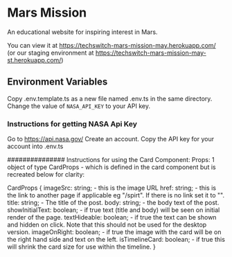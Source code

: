 # Mars Mission

An educational website for inspiring interest in Mars.

You can view it at https://techswitch-mars-mission-may.herokuapp.com/
(or our staging environment at https://techswitch-mars-mission-may-st.herokuapp.com/)

## Environment Variables
Copy .env.template.ts as a new file named .env.ts in the same directory.
Change the value of `NASA_API_KEY` to your API key.

### Instructions for getting NASA Api Key

Go to https://api.nasa.gov/
Create an account.
Copy the API key for your account into .env.ts

############### Instructions for using the Card Component: 
Props: 1 object of type CardProps - which is defined in the card component but is recreated below for clarity:

CardProps {
    imageSrc: string; - this is the image URL
    href: string; - this is the link to another page if applicable eg "/spirt". If there is no link set it to "".
    title: string; - The title of the post.
    body: string; - the body text of the post.
    showInitialText: boolean; - if true text (title and body) will be seen on initial render of the page.
    textHideable: boolean; - if true the text can be shown and hidden on click. Note that this should not be used for the desktop version. 
    imageOnRight: boolean; - if true the image with the card will be on the right hand side and text on the left. 
    isTimelineCard: boolean; - if true this will shrink the card size for use within the timeline. 
}
